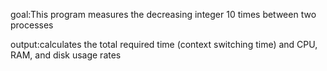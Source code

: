 goal:This program measures the decreasing integer 10 times between two processes

output:calculates the total required time (context switching time) and CPU, RAM, and disk usage rates
